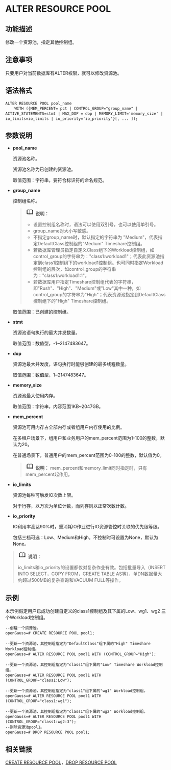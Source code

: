 # ALTER RESOURCE POOL<a name="ZH-CN_TOPIC_0000001148027836"></a>

## 功能描述<a name="zh-cn_topic_0059778630_sad90a3a714584faa8f5b38b344e0c313"></a>

修改一个资源池，指定其他控制组。

## 注意事项<a name="zh-cn_topic_0059778630_sc6d595f2e535403c85636f0e37b66060"></a>

只要用户对当前数据库有ALTER权限，就可以修改资源池。

## 语法格式<a name="zh-cn_topic_0059778630_s4811e37a59884a3897fa21c665e5fa52"></a>

```
ALTER RESOURCE POOL pool_name
    WITH ({MEM_PERCENT= pct | CONTROL_GROUP="group_name" | ACTIVE_STATEMENTS=stmt | MAX_DOP = dop | MEMORY_LIMIT='memory_size' | io_limits=io_limits | io_priority='io_priority'}[, ... ]);
```

## 参数说明<a name="zh-cn_topic_0059778630_s744bfeb9db194d149727d961f0f4b382"></a>

-   **pool\_name**

    资源池名称。

    资源池名称为已创建的资源池。

    取值范围：字符串，要符合标识符的命名规范。

-   **group\_name**

    控制组名称。

    >![](public_sys-resources/icon-note.gif) **说明：** 
    >-   设置控制组名称时，语法可以使用双引号，也可以使用单引号。
    >-   group\_name对大小写敏感。
    >-   不指定group\_name时，默认指定的字符串为 "Medium"，代表指定DefaultClass控制组的"Medium" Timeshare控制组。
    >-   若数据库管理员指定自定义Class组下的Workload控制组，如control\_group的字符串为："class1:workload1"；代表此资源池指定到class1控制组下的workload1控制组。也可同时指定Workload控制组的层次，如control\_group的字符串为："class1:workload1:1"。
    >-   若数据库用户指定Timeshare控制组代表的字符串，即"Rush"、"High"、"Medium"或"Low"其中一种，如control\_group的字符串为"High"；代表资源池指定到DefaultClass控制组下的"High" Timeshare控制组。

    取值范围：已创建的控制组。

-   **stmt**

    资源池语句执行的最大并发数量。

    取值范围：数值型，-1\~2147483647‬。

-   **dop**

    资源池最大并发度，语句执行时能够创建的最多线程数量。

    取值范围：数值型，1\~2147483647‬。

-   **memory\_size**

    资源池最大使用内存。

    取值范围：字符串，内容范围1KB\~2047GB。

-   **mem\_percent**

    资源池可用内存占全部内存或者组用户内存使用的比例。

    在多租户场景下，组用户和业务用户的mem\_percent范围为1-100的整数，默认为20。

    在普通场景下，普通用户的mem\_percent范围为0-100的整数，默认值为0。

    >![](public_sys-resources/icon-note.gif) **说明：** 
    >mem\_percent和memory\_limit同时指定时，只有mem\_percent起作用。

-   **io\_limits**

    资源池每秒可触发IO次数上限。

    对于行存，以万次为单位计数，而列存则以正常次数计数。

-   **io\_priority**

    IO利用率高达90%时，重消耗IO作业进行IO资源管控时关联的优先级等级。

    包括三档可选：Low、Medium和High。不控制时可设置为None，默认为None。


>![](public_sys-resources/icon-note.gif) **说明：**
> 
>io\_limits和io\_priority的设置都仅对复杂作业有效。包括批量导入（INSERT INTO SELECT，COPY FROM，CREATE TABLE AS等），单DN数据量大约超过500MB的复杂查询和VACUUM FULL等操作。

## 示例<a name="zh-cn_topic_0059778630_s5701ea039ae94537a49dec3cd0c173d8"></a>

本示例假定用户已成功创建自定义的class1控制组及其下属的Low、wg1、wg2 三个Workload控制组。

```
--创建一个资源池。
openGauss=# CREATE RESOURCE POOL pool1;

--更新一个资源池，其控制组指定为"DefaultClass"组下属的"High" Timeshare Workload控制组。
openGauss=# ALTER RESOURCE POOL pool1 WITH (CONTROL_GROUP="High");

--更新一个资源池，其控制组指定为"class1"组下属的"Low" Timeshare Workload控制组。
openGauss=# ALTER RESOURCE POOL pool1 WITH (CONTROL_GROUP="class1:Low");

--更新一个资源池，其控制组指定为"class1"组下属的"wg1" Workload控制组。
openGauss=# ALTER RESOURCE POOL pool1 WITH (CONTROL_GROUP="class1:wg1");

--更新一个资源池，其控制组指定为"class1"组下属的"wg2" Workload控制组。
openGauss=# ALTER RESOURCE POOL pool1 WITH (CONTROL_GROUP="class1:wg2:3"); 
--删除资源池pool1。
openGauss=# DROP RESOURCE POOL pool1;
```

## 相关链接<a name="zh-cn_topic_0059778630_seca31b0ddce240958b33b5be42b33c0c"></a>

[CREATE RESOURCE POOL](CREATE-RESOURCE-POOL.md)，[DROP RESOURCE POOL](DROP-RESOURCE-POOL.md)

